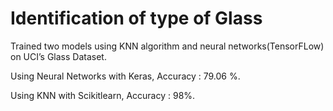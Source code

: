 # Identification of type of Glass

Trained two models using KNN algorithm and neural networks(TensorFLow) on UCI’s Glass Dataset. 


Using Neural Networks with Keras, Accuracy : 79.06 %.


Using KNN with Scikitlearn, Accuracy : 98%.
